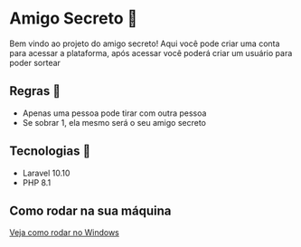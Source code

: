 # Amigo Secreto 🤫

Bem vindo ao projeto do amigo secreto! Aqui você pode criar uma conta para acessar a plataforma, após acessar você poderá criar um usuário para poder sortear

## Regras 📖

-   Apenas uma pessoa pode tirar com outra pessoa
-   Se sobrar 1, ela mesmo será o seu amigo secreto

## Tecnologias 👾

-   Laravel 10.10
-   PHP 8.1

## Como rodar na sua máquina

<a href="/docs/COMO_RODAR_WINDOWS.md">
    Veja como rodar no Windows
</a>
